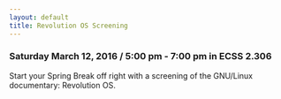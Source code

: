 ```yaml
---
layout: default
title: Revolution OS Screening
---
```


### Saturday March 12, 2016 / 5:00 pm - 7:00 pm in ECSS 2.306

Start your Spring Break off right with a screening of the GNU/Linux documentary: Revolution OS.
